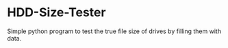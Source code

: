 # HDD-Size-Tester
Simple python program to test the true file size of drives by filling them with data.
